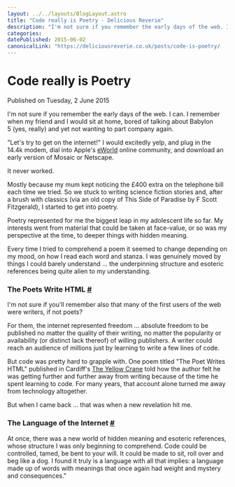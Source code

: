 ```yaml
---
layout: ../../layouts/BlogLayout.astro
title: "Code really is Poetry - Delicious Reverie"
description: "I'm not sure if you remember the early days of the web. I can. I remember when my friend and I would sit at home, bored of talking about Babylon 5 (yes, really) and yet not wanting to part company again."
categories:
datePublished: 2015-06-02
canonicalLink: "https://deliciousreverie.co.uk/posts/code-is-poetry/
---
```

# Code really is Poetry

Published on Tuesday, 2 June 2015

I'm not sure if you remember the early days of the web. I can. I remember when my friend and I would sit at home, bored of talking about Babylon 5 (yes, really) and yet not wanting to part company again.

"Let's try to get on the internet!" I would excitedly yelp, and plug in the 14.4k modem, dial into Apple's [eWorld](https://en.wikipedia.org/wiki/EWorld) online community, and download an early version of Mosaic or Netscape.

It never worked.

Mostly because my mum kept noticing the £400 extra on the telephone bill each time we tried. So we stuck to writing science fiction stories and, after a brush with classics (via an old copy of This Side of Paradise by F Scott Fitzgerald), I started to get into poetry.

Poetry represented for me the biggest leap in my adolescent life so far. My interests went from material that could be taken at face-value, or so was my perspective at the time, to deeper things with hidden meaning.

Every time I tried to comprehend a poem it seemed to change depending on my mood, on how I read each word and stanza. I was genuinely moved by things I could barely understand ... the underpinning structure and esoteric references being quite alien to my understanding.

### The Poets Write HTML [#](https://deliciousreverie.co.uk/posts/code-is-poetry/#the-poets-write-html)

I'm not sure if you'll remember also that many of the first users of the web were writers, if not poets?

For them, the internet represented freedom ... absolute freedom to be published no matter the quality of their writing, no matter the popularity or availability (or distinct lack thereof) of willing publishers. A writer could reach an audience of millions just by learning to write a few lines of code.

But code was pretty hard to grapple with. One poem titled "The Poet Writes HTML" published in Cardiff's [The Yellow Crane](https://www.poetrymagazines.org.uk/magazine/index.asp?id=72) told how the author felt he was getting further and further away from writing because of the time he spent learning to code. For many years, that account alone turned me away from technology altogether.

But when I came back ... that was when a new revelation hit me.

### The Language of the Internet [#](https://deliciousreverie.co.uk/posts/code-is-poetry/#the-language-of-the-internet)

At once, there was a new world of hidden meaning and esoteric references, whose structure I was only beginning to comprehend. Code could be controlled, tamed, be bent to your will. It could be made to sit, roll over and beg like a dog. I found it truly is a language with all that implies: a language made up of words with meanings that once again had weight and mystery and consequences."